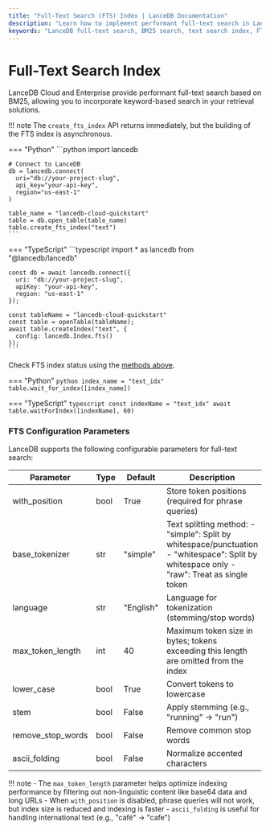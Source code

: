 ```yaml
---
title: "Full-Text Search (FTS) Index | LanceDB Documentation"
description: "Learn how to implement performant full-text search in LanceDB using BM25. Includes configuration options, API examples in Python and TypeScript, and best practices for text search optimization."
keywords: "LanceDB full-text search, BM25 search, text search index, FTS configuration, text tokenization, search optimization, Python TypeScript search API"
---
```


# Full-Text Search Index

LanceDB Cloud and Enterprise provide performant full-text search based on BM25, allowing you to incorporate keyword-based search in your retrieval solutions.

!!! note
    The `create_fts_index` API returns immediately, but the building of the FTS index is asynchronous.

=== "Python"
    ```python
    import lancedb

    # Connect to LanceDB
    db = lancedb.connect(
      uri="db://your-project-slug",
      api_key="your-api-key",
      region="us-east-1"
    )

    table_name = "lancedb-cloud-quickstart"
    table = db.open_table(table_name)
    table.create_fts_index("text")
    ```

=== "TypeScript"
    ```typescript
    import * as lancedb from "@lancedb/lancedb"

    const db = await lancedb.connect({
      uri: "db://your-project-slug",
      apiKey: "your-api-key",
      region: "us-east-1"
    });

    const tableName = "lancedb-cloud-quickstart"
    const table = openTable(tableName);
    await table.createIndex("text", {
      config: lancedb.Index.fts()
    });
    ```

Check FTS index status using the [methods above](#check-index-status).

=== "Python"
    ```python
    index_name = "text_idx"
    table.wait_for_index([index_name])
    ```

=== "TypeScript"
    ```typescript
    const indexName = "text_idx"
    await table.waitForIndex([indexName], 60)
    ```

### FTS Configuration Parameters

LanceDB supports the following configurable parameters for full-text search:

| Parameter         | Type | Default   | Description                                                                                                                                   |
| ----------------- | ---- | --------- | --------------------------------------------------------------------------------------------------------------------------------------------- |
| with_position     | bool | True      | Store token positions (required for phrase queries)                                                                                           |
| base_tokenizer    | str  | "simple"  | Text splitting method:  - "simple": Split by whitespace/punctuation  - "whitespace": Split by whitespace only  - "raw": Treat as single token |
| language          | str  | "English" | Language for tokenization (stemming/stop words)                                                                                               |
| max_token_length  | int  | 40        | Maximum token size in bytes; tokens exceeding this length are omitted from the index                                                          |
| lower_case        | bool | True      | Convert tokens to lowercase                                                                                                                   |
| stem              | bool | False     | Apply stemming (e.g., "running" → "run")                                                                                                      |
| remove_stop_words | bool | False     | Remove common stop words                                                                                                                      |
| ascii_folding     | bool | False     | Normalize accented characters                                                                                                                 |
!!! note
    - The `max_token_length` parameter helps optimize indexing performance by filtering out non-linguistic content like base64 data and long URLs
    - When `with_position` is disabled, phrase queries will not work, but index size is reduced and indexing is faster
    - `ascii_folding` is useful for handling international text (e.g., "café" → "cafe")